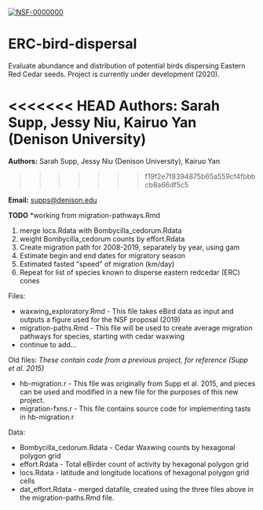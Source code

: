 
[![NSF-0000000](https://img.shields.io/badge/NSF-1915913-blue.svg)](https://nsf.gov/awardsearch/showAward?AWD_ID=1915913)
# ERC-bird-dispersal
Evaluate abundance and distribution of potential birds dispersing Eastern Red Cedar seeds.
Project is currently under development (2020).

<<<<<<< HEAD
**Authors:** Sarah Supp, Jessy Niu, Kairuo Yan (Denison University)
=======
**Authors:** Sarah Supp, Jessy Niu (Denison University), Kairuo Yan
>>>>>>> f19f2e7f8394875b65a559cf4fbbbcb8a66df5c5

**Email:** supps@denison.edu

**TODO**
*working from migration-pathways.Rmd
1. merge locs.Rdata with Bombycilla_cedorum.Rdata
2. weight Bombycilla_cedorum counts by effort.Rdata
3. Create migration path for 2008-2019, separately by year, using gam
4. Estimate begin and end dates for migratory season
5. Estimated fasted "speed" of migration (km/day)
6. Repeat for list of species known to disperse eastern redcedar (ERC) cones


Files:
* waxwing_exploratory.Rmd - This file takes eBird data as input and outputs a figure used for the NSF proposal (2019)
* migration-paths.Rmd - This file will be used to create average migration pathways for species, starting with cedar waxwing
* continue to add...


Old files: 
*These contain code from a previous project, for reference (Supp et al. 2015)*
* hb-migration.r - This file was originally from Supp et al. 2015, and pieces can be used and modified in a new file for the purposes of this new project. 
* migration-fxns.r - This file contains source code for implementing tasts in hb-migration.r


Data: 
* Bombycilla_cedorum.Rdata - Cedar Waxwing counts by hexagonal polygon grid
* effort.Rdata - Total eBirder count of activity by hexagonal polygon grid
* locs.Rdata - latitude and longitude locations of hexagonal polygon grid cells
* dat_effort.Rdata - merged datafile, created using the three files above in the migration-paths.Rmd file.





